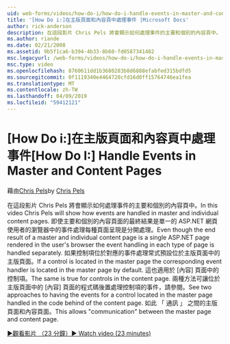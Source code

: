 ```yaml
---
uid: web-forms/videos/how-do-i/how-do-i-handle-events-in-master-and-content-pages
title: '[How Do i:]在主版頁面和內容頁中處理事件 |Microsoft Docs'
author: rick-anderson
description: 在這段影片 Chris Pels 將會顯示如何處理事件的主要和個別的內容頁中。 即使主要和個別 conte 的最終結果...
ms.author: riande
ms.date: 02/21/2008
ms.assetid: 9b5f1ca6-b394-4b33-8b60-fd0587341482
msc.legacyurl: /web-forms/videos/how-do-i/how-do-i-handle-events-in-master-and-content-pages
msc.type: video
ms.openlocfilehash: 8760611dd1b3680283b8d6888efabfed315bdfd5
ms.sourcegitcommit: 0f1119340e4464720cfd16d0ff15764746ea1fea
ms.translationtype: MT
ms.contentlocale: zh-TW
ms.lasthandoff: 04/09/2019
ms.locfileid: "59412121"
---
```

# <a name="how-do-i-handle-events-in-master-and-content-pages"></a><span data-ttu-id="1b7bd-104">[How Do i:]在主版頁面和內容頁中處理事件</span><span class="sxs-lookup"><span data-stu-id="1b7bd-104">[How Do I:] Handle Events in Master and Content Pages</span></span>

<span data-ttu-id="1b7bd-105">藉由[Chris Pels](https://twitter.com/chrispels)</span><span class="sxs-lookup"><span data-stu-id="1b7bd-105">by [Chris Pels](https://twitter.com/chrispels)</span></span>

<span data-ttu-id="1b7bd-106">在這段影片 Chris Pels 將會顯示如何處理事件的主要和個別的內容頁中。</span><span class="sxs-lookup"><span data-stu-id="1b7bd-106">In this video Chris Pels will show how events are handled in master and individual content pages.</span></span> <span data-ttu-id="1b7bd-107">即使主要和個別的內容頁面的最終結果是單一的 ASP.NET 網頁使用者的瀏覽器中的事件處理每種頁面呈現是分開處理。</span><span class="sxs-lookup"><span data-stu-id="1b7bd-107">Even though the end result of a master and individual content page is a single ASP.NET page rendered in the user's browser the event handling in each type of page is handled separately.</span></span> <span data-ttu-id="1b7bd-108">如果控制項位於對應的事件處理常式預設位於主版頁面中的主版頁面。</span><span class="sxs-lookup"><span data-stu-id="1b7bd-108">If a control is located in the master page the corresponding event handler is located in the master page by default.</span></span> <span data-ttu-id="1b7bd-109">這也適用於 [內容] 頁面中的控制項。</span><span class="sxs-lookup"><span data-stu-id="1b7bd-109">The same is true for controls in the content page.</span></span> <span data-ttu-id="1b7bd-110">兩種方法可讓位於主版頁面中的 [內容] 頁面的程式碼後置處理控制項的事件，請參閱。</span><span class="sxs-lookup"><span data-stu-id="1b7bd-110">See two approaches to having the events for a control located in the master page handled in the code behind of the content page.</span></span> <span data-ttu-id="1b7bd-111">如此 「 通訊 」 之間的主版頁面和內容頁面。</span><span class="sxs-lookup"><span data-stu-id="1b7bd-111">This allows "communication" between the master page and content page.</span></span>

[<span data-ttu-id="1b7bd-112">&#9654;觀看影片 （23 分鐘）</span><span class="sxs-lookup"><span data-stu-id="1b7bd-112">&#9654; Watch video (23 minutes)</span></span>](https://channel9.msdn.com/Blogs/ASP-NET-Site-Videos/how-do-i-handle-events-in-master-and-content-pages)
